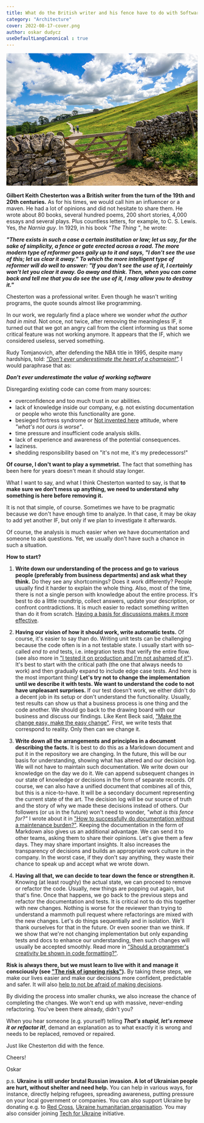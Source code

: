 ```yaml
---
title: What do the British writer and his fence have to do with Software Architecture?
category: "Architecture"
cover: 2022-08-17-cover.png
author: oskar dudycz
useDefaultLangCanonical : true
---
```


![cover](2022-08-17-cover.png)

**Gilbert Keith Chesterton was a British writer from the turn of the 19th and 20th centuries.** As for his times, we would call him an influencer or a maven. He had a lot of opinions and did not hesitate to share them. He wrote about 80 books, several hundred poems, 200 short stories, 4,000 essays and several plays. Plus countless letters, for example, to C. S. Lewis. Yes, _the Narnia guy_. In 1929, in his book _"The Thing "_, he wrote:

**_"There exists in such a case a certain institution or law; let us say, for the sake of simplicity, a fence or gate erected across a road. The more modern type of reformer goes gaily up to it and says, "I don't see the use of this; let us clear it away." To which the more intelligent type of reformer will do well to answer: "If you don't see the use of it, I certainly won't let you clear it away. Go away and think. Then, when you can come back and tell me that you do see the use of it, I may allow you to destroy it."_**

Chesterton was a professional writer. Even though he wasn't writing programs, the quote sounds almost like programming.

In our work, we regularly find a place where we wonder _what the author had in mind_. Not once, not twice, after removing the meaningless IF, it turned out that we got an angry call from the client informing us that some critical feature was not working anymore. It appears that the IF, which we considered useless, served something.

Rudy Tomjanovich, after defending the NBA title in 1995, despite many hardships, told: _["Don't ever underestimate the heart of a champion!"](https://www.youtube.com/watch?v=dTyP7I8X4UY)._ I would paraphrase that as: 

**_Don't ever underestimate the value of working software_**

Disregarding existing code can come from many sources:

- overconfidence and too much trust in our abilities.
- lack of knowledge inside our company, e.g. not existing documentation or people who wrote this functionality are gone.
- besieged fortress syndrome or [Not invented here](https://en.wikipedia.org/wiki/Not_invented_here) attitude, where _"what's not ours is worse"_.
- time pressure and insufficient code analysis skills.
- lack of experience and awareness of the potential consequences.
- laziness.
- shedding responsibility based on "it's not me, it's my predecessors!"

**Of course, I don't want to play a symmetrist.** The fact that something has been here for years doesn't mean it should stay longer.  

What I want to say, and what I think Chesterton wanted to say, is that **to make sure we don't mess up anything, we need to understand why something is here before removing it.**

It is not that simple, of course. Sometimes we have to be pragmatic because we don't have enough time to analyze. In that case, it may be okay to add yet another IF, but only if we plan to investigate it afterwards.

Of course, the analysis is much easier when we have documentation and someone to ask questions. Yet, we usually don't have such a chance in such a situation. 

**How to start?**

1. **Write down our understanding of the process and go to various people (preferably from business departments) and ask what they think.** Do they see any shortcomings? Does it work differently? People usually find it harder to explain the whole thing. Also, most of the time, there is not a single person with knowledge about the entire process. It's best to do a little roundtrip, collect answers, update your description, or confront contradictions. It is much easier to redact something written than do it from scratch. [Having a basis for discussions makes it more effective](/en/fifteen_tips_on_how_to_run_meetings_effectively/).

2. **Having our vision of how it should work, write automatic tests.** Of course, it's easier to say than do. Writing unit tests can be challenging because the code often is in a not testable state. I usually start with so-called _end to end_ tests, i.e. integration tests that verify the entire flow. (see also more in ["I tested it on production and I'm not ashamed of it"](/en/i_tested_on_production/)). It's best to start with the critical path (the one that always needs to work) and then gradually expand to include edge case tests. And here is the most important thing! **Let's try not to change the implementation until we describe it with tests. We want to understand the code to not have unpleasant surprises.** If our test doesn't work, we either didn't do a decent job in its setup or don't understand the functionality. Usually, test results can show us that a business process is one thing and the code another. We should go back to the drawing board with our business and discuss our findings. Like Kent Beck said, ["Make the change easy, make the easy change"](https://www.youtube.com/watch?v=3gib0hKYjB0). First, we write tests that correspond to reality. Only then can we change it.

3. **Write down all the arrangements and principles in a document describing the facts.** It is best to do this as a Markdown document and put it in the repository we are changing. In the future, this will be our basis for understanding, showing what has altered and our decision log. We will not have to maintain such documentation. We write down our knowledge on the day we do it. We can append subsequent changes in our state of knowledge or decisions in the form of separate records. Of course, we can also have a unified document that combines all of this, but this is a nice-to-have. It will be a secondary document representing the current state of the art. The decision log will be our source of truth and the story of why we made these decisions instead of others. Our followers (or us in the future) won't need to wonder, _"what is this fence for?"_ I wrote about it in ["How to successfully do documentation without a maintenance burden?"](/en/how_to_successfully_do_documentation_without_maintenance_burden/). Keeping the documentation in the form of Markdown also gives us an additional advantage. We can send it to other teams, asking them to share their opinions. Let's give them a few days. They may share important insights. It also increases the transparency of decisions and builds an appropriate work culture in the company. In the worst case, if they don't say anything, they waste their chance to speak up and accept what we wrote down.

4. **Having all that, we can decide to tear down the fence or strengthen it.** Knowing (at least roughly) the actual state, we can proceed to remove or refactor the code. Usually, new things are popping out again, but that's fine. Once that happens, we go back to the previous steps and refactor the documentation and tests. It is critical not to do this together with new changes. Nothing is worse for the reviewer than trying to understand a mammoth pull request where refactorings are mixed with the new changes. Let's do things sequentially and in isolation. We'll thank ourselves for that in the future. Or even sooner than we think. If we show that we're not changing implementation but only expanding tests and docs to enhance our understanding, then such changes will usually be accepted smoothly. Read more in ["Should a programmer's creativity be shown in code formatting?"](/en/should_programmers_productivity_be_shown_in_code_formatting/).

**Risk is always there, but we must learn to live with it and manage it consciously (see ["The risk of ignoring risks"](/en/the_risk_of_ignoring_risks/)).** By taking these steps, we make our lives easier and make our decisions more confident, predictable and safer. It will also [help to not be afraid of making decisions](/en/why_are_we_afraid_of_our_decisions/).

By dividing the process into smaller chunks, we also increase the chance of completing the changes. We won't end up with massive, never-ending refactoring. You've been there already, didn't you?

When you hear someone (e.g. yourself) telling **_That's stupid, let's remove it or refactor it!_**, demand an explanation as to what exactly it is wrong and needs to be replaced, removed or repaired. 

Just like Chesterton did with the fence.

Cheers!

Oskar

p.s. **Ukraine is still under brutal Russian invasion. A lot of Ukrainian people are hurt, without shelter and need help.** You can help in various ways, for instance, directly helping refugees, spreading awareness, putting pressure on your local government or companies. You can also support Ukraine by donating e.g. to [Red Cross](https://www.icrc.org/en/donate/ukraine), [Ukraine humanitarian organisation](https://savelife.in.ua/en/donate/). You may also consider joining [Tech for Ukraine](https://techtotherescue.org/tech/tech-for-ukraine) initiative.
